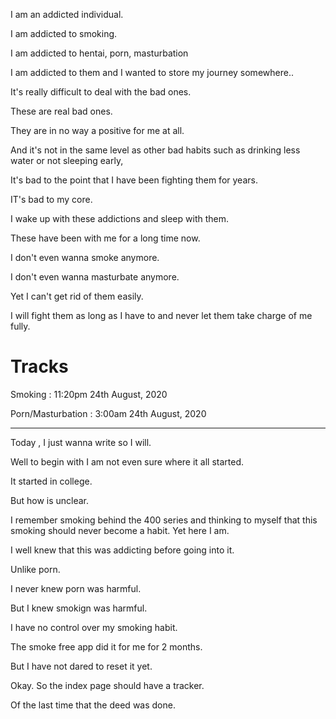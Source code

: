 I am an addicted individual.

I am addicted to smoking.

I am addicted to hentai, porn, masturbation

I am addicted to them and I wanted to store my journey somewhere..

It's really difficult to deal with the bad ones.

These are real bad ones.

They are in no way a positive for me at all.

And it's not in the same level as other bad habits such as
drinking less water or not sleeping early,

It's bad to the point that I have been fighting them for years.

IT's bad to my core.

I wake up with these addictions and sleep with them.

These have been with me for a long time now.

I don't even wanna smoke anymore.

I don't even wanna masturbate anymore.

Yet I can't get rid of them easily.

I will fight them as long as I have to and never let them take charge
of me fully.

# Tracks

Smoking : 11:20pm 24th August, 2020

Porn/Masturbation : 3:00am 24th August, 2020

----

Today , I just wanna write so I will.

Well to begin with I am not even sure where it all started.

It started in college.

But how is unclear.

I remember smoking behind the 400 series and thinking to myself that this
smoking should never become a habit. Yet here I am.

I well knew that this was addicting before going into it.

Unlike porn.

I never knew porn was harmful.

But I knew smokign was harmful.

I have no control over my smoking habit.

The smoke free app did it for me for 2 months.

But I have not dared to reset it yet.

Okay. So the index page should have a tracker.

Of the last time that the deed was done.
